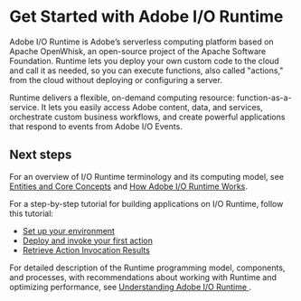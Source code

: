 # Get Started with Adobe I/O Runtime

Adobe I/O Runtime is Adobe’s serverless computing platform based on Apache OpenWhisk, an open-source project of the Apache Software Foundation. Runtime lets you deploy your own custom code to the cloud and call it as needed, so you can execute functions, also called "actions," from the cloud without deploying or configuring a server. 

Runtime delivers a flexible, on-demand computing resource: function-as-a-service. It  lets you easily access Adobe content, data, and services, orchestrate custom business workflows, and create powerful applications that respond to events from Adobe I/O Events. 

## Next steps

For an overview of I/O Runtime terminology and its computing model, see [Entities and Core Concepts](entities.md) and [How Adobe I/O Runtime Works](how_runtime_works.md/#how-adobe-io-runtime-works).

For a step-by-step tutorial for building applications on I/O Runtime, follow this tutorial:

- [Set up your environment](setup.md)
- [Deploy and invoke your first action](deployment.md)
- [Retrieve Action Invocation Results](activations.md)

For detailed description of the Runtime programming model, components, and processes, with recommendations about working with Runtime and optimizing performance, see [Understanding Adobe I/O Runtime ](understanding_runtime.md).
